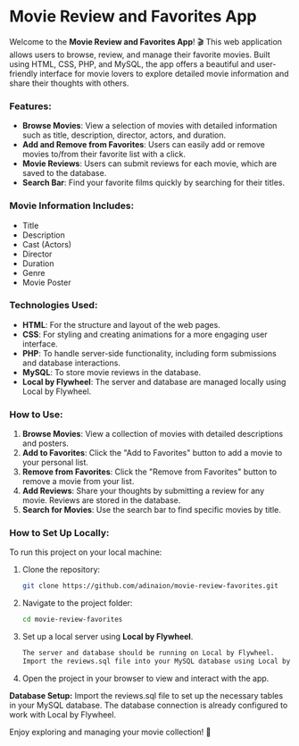 # Movie Review and Favorites App

Welcome to the **Movie Review and Favorites App**! 🎬 This web application allows users to browse, review, and manage their favorite movies. Built using HTML, CSS, PHP, and MySQL, the app offers a beautiful and user-friendly interface for movie lovers to explore detailed movie information and share their thoughts with others.

### Features:
- **Browse Movies**: View a selection of movies with detailed information such as title, description, director, actors, and duration.
- **Add and Remove from Favorites**: Users can easily add or remove movies to/from their favorite list with a click.
- **Movie Reviews**: Users can submit reviews for each movie, which are saved to the database.
- **Search Bar**: Find your favorite films quickly by searching for their titles.

### Movie Information Includes:
- Title
- Description
- Cast (Actors)
- Director
- Duration
- Genre
- Movie Poster

### Technologies Used:
- **HTML**: For the structure and layout of the web pages.
- **CSS**: For styling and creating animations for a more engaging user interface.
- **PHP**: To handle server-side functionality, including form submissions and database interactions.
- **MySQL**: To store movie reviews in the database.
- **Local by Flywheel**: The server and database are managed locally using Local by Flywheel.

### How to Use:
1. **Browse Movies**: View a collection of movies with detailed descriptions and posters.
2. **Add to Favorites**: Click the "Add to Favorites" button to add a movie to your personal list.
3. **Remove from Favorites**: Click the "Remove from Favorites" button to remove a movie from your list.
4. **Add Reviews**: Share your thoughts by submitting a review for any movie. Reviews are stored in the database.
5. **Search for Movies**: Use the search bar to find specific movies by title.

### How to Set Up Locally:
To run this project on your local machine:

1. Clone the repository:
   ```bash
   git clone https://github.com/adinaion/movie-review-favorites.git
2. Navigate to the project folder:
   ```bash
   cd movie-review-favorites
3. Set up a local server using **Local by Flywheel**.
   ```bash
   The server and database should be running on Local by Flywheel.
   Import the reviews.sql file into your MySQL database using Local by Flywheel to create the necessary tables for storing reviews.
4. Open the project in your browser to view and interact with the app.

**Database Setup:**
   Import the reviews.sql file to set up the necessary tables in your MySQL database.
   The database connection is already configured to work with Local by Flywheel.

Enjoy exploring and managing your movie collection! 🎥
